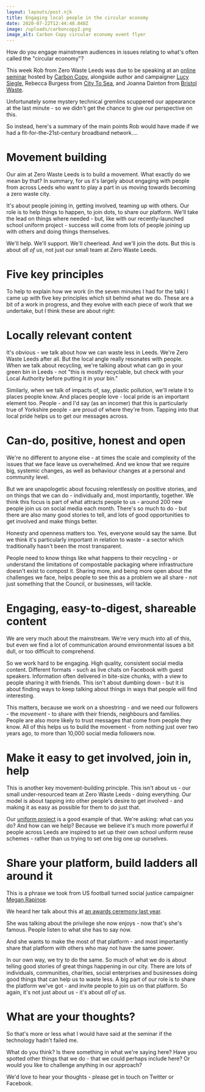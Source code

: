 ```yaml
---
layout: layouts/post.njk
title: Engaging local people in the circular economy
date: 2020-07-22T12:44:48.848Z
image: /uploads/carboncopy2.png
image_alt: Carbon Copy circular economy event flyer
---
```

How do you engage mainstream audiences in issues relating to what's often called the "circular economy"?

This week Rob from Zero Waste Leeds was due to be speaking at an [online seminar](https://www.bigmarker.com/carbon-copy/REthink-REcover-REgenerate-How-Communities-Can-Enable-the-Circular-Economy3-2020-06-10-01-00-pm) hosted by [Carbon Copy](https://carboncopy.eco/), alongside author and campaigner [Lucy Siegle](https://www.theguardian.com/profile/lucysiegle), Rebecca Burgess from [City To Sea](https://www.citytosea.org.uk/), and Joanna Dainton from [Bristol Waste](https://www.bristolwastecompany.co.uk/).

Unfortunately some mystery technical gremlins scuppered our appearance at the last minute - so we didn't get the chance to give our perspective on this.  

So instead, here's a summary of the main points Rob would have made if we had a fit-for-the-21st-century broadband network....

# Movement building

Our aim at Zero Waste Leeds is to build a movement.  What exactly do we mean by that?  In summary, for us it's largely about engaging with people from across Leeds who want to play a part in us moving towards becoming a zero waste city.

It's about people joining in, getting involved, teaming up with others.  Our role is to help things to happen, to join dots, to share our platform.  We'll take the lead on things where needed - but, like with our recently-launched school uniform project - success will come from lots of people joining up with others and doing things themselves.  

We'll help.  We'll support.  We'll cheerlead.  And we'll join the dots.  But this is about *all of us*, not just our small team at Zero Waste Leeds.  

# Five key principles

To help to explain how we work (in the seven minutes I had for the talk) I came up with five key principles which sit behind what we do.  These are a bit of a work in progress, and they evolve with each piece of work that we undertake, but I think these are about right:

# Locally relevant content

It's obvious - we talk about how we can waste less in Leeds.  We're Zero Waste Leeds after all.  But the local angle really resonates with people.  When we talk about recycling, we're talking about what can go in your green bin in Leeds - not "this is mostly recyclable, but check with your Local Authority before putting it in your bin."

Similarly, when we talk of impacts of, say, plastic pollution, we'll relate it to places people know.  And places people love - local pride is an important element too.  People - and I'd say (as an incomer) that this is particularly true of Yorkshire people - are proud of where they're from.  Tapping into that local pride helps us to get our messages across.  

# Can-do, positive, honest and open

We're no different to anyone else - at times the scale and complexity of the issues that we face leave us overwhelmed.   And we know that we require big, systemic changes, as well as behaviour changes at a personal and community level.

But we are unapologetic about focusing relentlessly on positive stories, and on things that we can do - individually and, most importantly, together.  We think this focus is part of what attracts people to us - around 200 new people join us on social media each month.  There's so much to do - but there are also many good stories to tell, and lots of good opportunities to get involved and make things better.

Honesty and openness matters too.  Yes, everyone would say the same.  But we think it's particularly important in relation to waste - a sector which traditionally hasn't been the most transparent.  

People need to know things like what happens to their recycling - or understand the limitations of compostable packaging where infrastructure doesn't exist to compost it.  Sharing more, and being more open about the challenges we face, helps people to see this as a problem we all share - not just something that the Council, or businesses, will tackle.

# Engaging, easy-to-digest, shareable content

We are very much about the mainstream.  We're very much into all of this, but even we find a lot of communication around environmental issues a bit dull, or too difficult to comprehend.

So we work hard to be engaging.  High quality, consistent social media content.  Different formats - such as live chats on Facebook with guest speakers.  Information often delivered in bite-size chunks, with a view to people sharing it with friends.  This isn't about dumbing down - but it is about finding ways to keep talking about things in ways that people will find interesting.  

This matters, because we work on a shoestring - and we need our followers - the *movement* - to share with their friends, neighbours and families.  People are also more likely to trust messages that come from people they know.  All of this helps us to build the movement - from nothing just over two years ago, to more than 10,000 social media followers now.

# Make it easy to get involved, join in, help

This is another key movement-building principle.  This isn't about us - our small under-resourced team at Zero Waste Leeds - doing everything.  Our model is about tapping into other people's desire to get involved - and making it as easy as possible for them to do just that.

Our [uniform project](https://www.zerowasteleeds.org.uk/tips/leeds-school-uniform-exchange/?fbclid=IwAR2sAfKuXuFpaXMrFwWXGY04fqApzWmvlnH5BJjd_C5QU2YmMe7w-bcKvb8) is a good example of that.  We're asking:  what can you do?  And how can we help?  Because we believe it's much more powerful if people across Leeds are inspired to set up their own school uniform reuse schemes - rather than us trying to set one big one up ourselves.  

# Share your platform, build ladders all around it

This is a phrase we took from US football turned social justice campaigner [Megan Rapinoe](https://www.theguardian.com/football/2019/dec/30/megan-rapinoe-interview-guardian-white-privilege-trump-awards).

We heard her talk about this at [an awards ceremony last year](https://www.glamour.com/video/watch/women-of-the-year-megan-rapinoe-s-acceptance-speech-2019-women-of-the-year).  



She was talking about the privilege she now enjoys - now that's she's famous. People listen to what she has to say now.

And she wants to make the most of that platform - and most importantly share that platform with others who may not have the same power.

In our own way, we try to do the same.  So much of what we do is about telling good stories of great things happening in our city.  There are lots of individuals, communities, charities, social enterprises and businesses doing good things that can help us to waste less.  A big part of our role is to share the platform we've got - and invite people to join us on that platform.  So again, it's not just about us - it's about *all of us*.  

# What are your thoughts?

So that's more or less what I would have said at the seminar if the technology hadn't failed me.

What do you think?  Is there something in what we're saying here?  Have you spotted other things that we do - that we could perhaps include here?   Or would you like to challenge anything in our approach?  

We'd love to hear your thoughts - please get in touch on Twitter or Facebook.